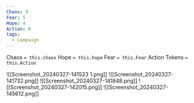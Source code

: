 ```yaml
---
Chaos: 9
Fear: 5
Hope: 4
Action: 0
tags:
  - Campaign
---
```


Chaos `= this.chaos`
Hope `= this.hope`
Fear `= this.Fear`
Action Tokens `= this.Action`

![[Screenshot_20240327-141523 1.png]]
![[Screenshot_20240327-141732.png]]
![[Screenshot_20240327-141848.png]]
![[Screenshot_20240327-142015.png]]
![[Screenshot_20240327-145612.png]]